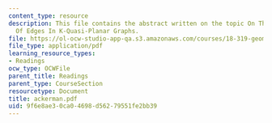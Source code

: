 ```yaml
---
content_type: resource
description: This file contains the abstract written on the topic On The Maximum Number
  Of Edges In K-Quasi-Planar Graphs.
file: https://ol-ocw-studio-app-qa.s3.amazonaws.com/courses/18-319-geometric-combinatorics-fall-2005/9f6e8ae30ca04698d56279551fe2bb39_ackerman.pdf
file_type: application/pdf
learning_resource_types:
- Readings
ocw_type: OCWFile
parent_title: Readings
parent_type: CourseSection
resourcetype: Document
title: ackerman.pdf
uid: 9f6e8ae3-0ca0-4698-d562-79551fe2bb39
---
```


